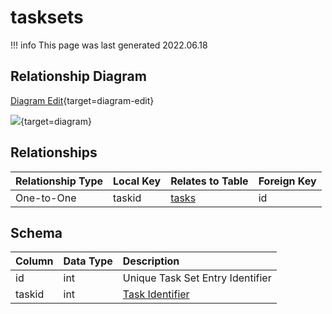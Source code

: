 # tasksets

!!! info
	This page was last generated 2022.06.18

## Relationship Diagram

[Diagram Edit](https://mermaid.live/edit#eyJjb2RlIjoiZXJEaWFncmFtXG4gICAgdGFza3NldHMge1xuICAgICAgICBpbnR1bnNpZ25lZCB0YXNraWRcbiAgICB9XG4gICAgdGFza3Mge1xuICAgICAgICBpbnR1bnNpZ25lZCBpZFxuICAgICAgICB0aW55aW50IHR5cGVcbiAgICB9XG4gICAgdGFza3NldHMgfHwtLW97IHRhc2tzIDogT25lLXRvLU9uZVxuXG4iLCJtZXJtYWlkIjp7InRoZW1lIjoiZGVmYXVsdCJ9LCJ1cGRhdGVFZGl0b3IiOnRydWUsImF1dG9TeW5jIjp0cnVlLCJ1cGRhdGVEaWFncmFtIjp0cnVlfQ==){target=diagram-edit}

[![](https://mermaid.ink/img/eyJjb2RlIjoiZXJEaWFncmFtXG4gICAgdGFza3NldHMge1xuICAgICAgICBpbnR1bnNpZ25lZCB0YXNraWRcbiAgICB9XG4gICAgdGFza3Mge1xuICAgICAgICBpbnR1bnNpZ25lZCBpZFxuICAgICAgICB0aW55aW50IHR5cGVcbiAgICB9XG4gICAgdGFza3NldHMgfHwtLW97IHRhc2tzIDogT25lLXRvLU9uZVxuXG4iLCJtZXJtYWlkIjp7InRoZW1lIjoiZGVmYXVsdCJ9LCJ1cGRhdGVFZGl0b3IiOnRydWUsImF1dG9TeW5jIjp0cnVlLCJ1cGRhdGVEaWFncmFtIjp0cnVlfQ==)](https://mermaid.ink/img/eyJjb2RlIjoiZXJEaWFncmFtXG4gICAgdGFza3NldHMge1xuICAgICAgICBpbnR1bnNpZ25lZCB0YXNraWRcbiAgICB9XG4gICAgdGFza3Mge1xuICAgICAgICBpbnR1bnNpZ25lZCBpZFxuICAgICAgICB0aW55aW50IHR5cGVcbiAgICB9XG4gICAgdGFza3NldHMgfHwtLW97IHRhc2tzIDogT25lLXRvLU9uZVxuXG4iLCJtZXJtYWlkIjp7InRoZW1lIjoiZGVmYXVsdCJ9LCJ1cGRhdGVFZGl0b3IiOnRydWUsImF1dG9TeW5jIjp0cnVlLCJ1cGRhdGVEaWFncmFtIjp0cnVlfQ==){target=diagram}


## Relationships

| Relationship Type | Local Key | Relates to Table | Foreign Key |
| :--- | :--- | :--- | :--- |
| One-to-One | taskid | [tasks](../../schema/tasks/tasks.md) | id |

## Schema

| Column | Data Type | Description |
| :--- | :--- | :--- |
| id | int | Unique Task Set Entry Identifier |
| taskid | int | [Task Identifier](tasks.md) |

